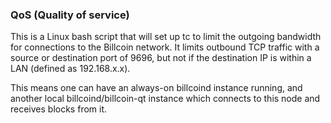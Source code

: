 ### QoS (Quality of service) ###

This is a Linux bash script that will set up tc to limit the outgoing bandwidth for connections to the Billcoin network. It limits outbound TCP traffic with a source or destination port of 9696, but not if the destination IP is within a LAN (defined as 192.168.x.x).

This means one can have an always-on billcoind instance running, and another local billcoind/billcoin-qt instance which connects to this node and receives blocks from it.
